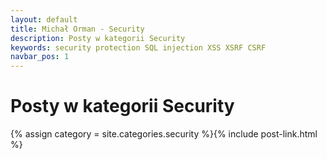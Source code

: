 ```yaml
---
layout: default
title: Michał Orman - Security
description: Posty w kategorii Security
keywords: security protection SQL injection XSS XSRF CSRF
navbar_pos: 1
---
```

# Posty w kategorii Security
{% assign category = site.categories.security %}{% include post-link.html %}